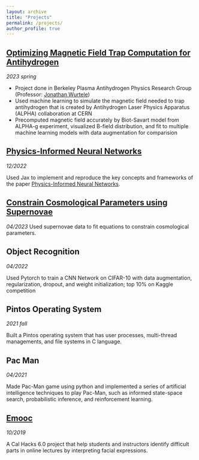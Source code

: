 ```yaml
---
layout: archive
title: "Projects"
permalink: /projects/
author_profile: true
---
```

## [Optimizing Magnetic Field Trap Computation for Antihydrogen](https://drive.google.com/file/d/16grSJuy2Gphl5TAEhlk5HCMun93JkS4O/view?usp=share_link)
_2023 spring_

- Project done in Berkeley Plasma Antihydrogen Physics Research Group (Professor: [Jonathan Wurtele](https://physics.berkeley.edu/people/faculty/jonathan-wurtele))
- Used machine learning to simulate the magnetic field needed to trap antihydrogen that is created by Antihydrogen Laser Physics Apparatus (ALPHA) collaboration at CERN
- Precomputed magnetic field accurately by Biot-Savart model from ALPHA-g experiment, visualized B-field
distribution, and fit to multiple machine learning models with data augmentation for comparision


## [Physics-Informed Neural Networks](https://github.com/JohnsonJDDJ/CS182_PINN)
_12/2022_

Used Jax to implement and reproduce the key concepts and
frameworks of the paper [Physics-Informed Neural Networks](https://www.sciencedirect.com/science/article/abs/pii/S0021999118307125).


## [Constrain Cosmological Parameters using Supernovae](https://github.com/charlineshen/Constraining-Cosmological-Parameters-using-Supernovae)
_04/2023_ 
Used supernovae data to fit equations to constrain cosmological parameters.


## Object Recognition
_04/2022_

Used Pytorch to train a CNN Network on CIFAR-10 with data augmentation, regularization, dropout, and weight initialization; top 10% on Kaggle competition

## Pintos Operating System 
_2021 fall_

Built a Pintos operating system that has user processes, multi-thread managements, and file systems in C language.

## Pac Man
_04/2021_

Made Pac-Man game using python and implemented a series of artificial intelligence techniques
to play Pac-Man, such as informed state-space search, probabilistic inference, and reinforcement learning.

## [Emooc](https://devpost.com/software/emooc)
_10/2019_

A Cal Hacks 6.0 project that help students and instructors identify difficult parts in online lectures by interpreting facial expressions.